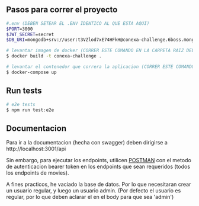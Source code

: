 ## Pasos para correr el proyecto

```bash
#.env (DEBEN SETEAR EL .ENV IDENTICO AL QUE ESTA AQUI)
$PORT=3000
$JWT_SECRET=secret
$DB_URI=mongodb+srv://user:t3VZlod7xE74HFkH@conexa-challenge.6boss.mongodb.net/conexa-challenge

# levantar imagen de docker (CORRER ESTE COMANDO EN LA CARPETA RAIZ DEL PROYECTO)
$ docker build -t conexa-challenge .

# levantar el contenedor que correra la aplicacion (CORRER ESTE COMANDO EN LA CARPETA RAIZ DEL PROYECTO)
$ docker-compose up
```

## Run tests

```bash
# e2e tests
$ npm run test:e2e

```

## Documentacion

Para ir a la documentacion (hecha con swagger) deben dirigirse a http://localhost:3001/api

Sin embargo, para ejecutar los endpoints, utilicen [POSTMAN](https://lunar-water-909224.postman.co/workspace/New-Team-Workspace~ef537e71-00a0-4d34-b702-e3c1e9b86640/collection/26019180-70ba785c-099e-4bb0-a8c4-a7efedef1866?action=share&creator=26019180) con el metodo de autenticacion bearer token en los endpoints que sean requeridos (todos los endpoints de movies).

A fines practicos, he vaciado la base de datos. Por lo que necesitaran crear un usuario regular, y luego un usuario admin. (Por defecto el usuario es regular, por lo que deben aclarar el <role> en el body para que sea 'admin')
